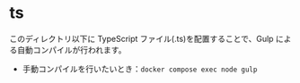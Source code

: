 # ts

このディレクトリ以下に TypeScript ファイル(.ts)を配置することで、Gulp による自動コンパイルが行われます。

- 手動コンパイルを行いたいとき：`docker compose exec node gulp`
